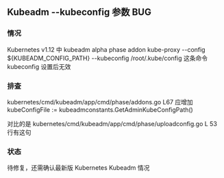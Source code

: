 ## Kubeadm --kubeconfig 参数 BUG
### 情况
Kubernetes v1.12 中 kubeadm alpha phase addon kube-proxy --config ${KUBEADM_CONFIG_PATH} --kubeconfig /root/.kube/config 这条命令 kubeconfig 设置后无效

### 排查
kubernetes/cmd/kubeadm/app/cmd/phase/addons.go L67 应增加 kubeConfigFile := kubeadmconstants.GetAdminKubeConfigPath()

对比的是 kubernetes/cmd/kubeadm/app/cmd/phase/uploadconfig.go L 53 行有这句

### 状态
待修复，还需确认最新版 Kubernetes Kubeadm 情况